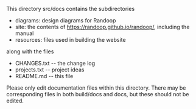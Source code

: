 This directory src/docs contains the subdirectories

- diagrams:  design diagrams for Randoop
- site:      the contents of https://randoop.github.io/randoop/, including the manual
- resources: files used in building the website

along with the files
- CHANGES.txt -- the change log
- projects.txt -- project ideas
- README.md -- this file

Please only edit documentation files within this directory.
There may be corresponding files in both build/docs and docs, but these should
not be edited.
